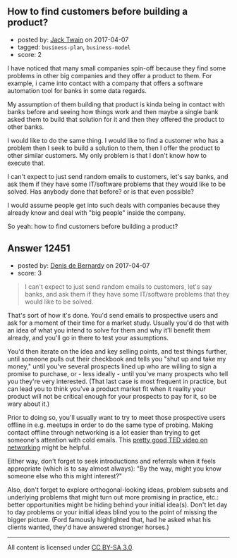 ## How to find customers before building a product?

- posted by: [Jack Twain](https://stackexchange.com/users/2871380/jack-twain) on 2017-04-07
- tagged: `business-plan`, `business-model`
- score: 2

I have noticed that many small companies spin-off because they find some problems in other big companies and they offer a product to them. For example, i came into contact with a company that offers a software automation tool for banks in some data regards.

My assumption of them building that product is kinda being in contact with banks before and seeing how things work and then maybe a single bank asked them to build that solution for it and then they offered the product to other banks.

I would like to do the same thing. I would like to find a customer who has a problem then I seek to build a solution to them, then I offer the product to other similar customers. My only problem is that I don't know how to execute that. 

I can't expect to just send random emails to customers, let's say banks, and ask them if they have some IT/software problems that they would like to be solved. Has anybody done that before? or is that even possible?

I would assume people get into such deals with companies because they already know and deal with "big people" inside the company. 

So yeah: how to find customers before building a product?


## Answer 12451

- posted by: [Denis de Bernardy](https://stackexchange.com/users/182468/denis-de-bernardy) on 2017-04-07
- score: 3

> I can't expect to just send random emails to customers, let's say banks, and ask them if they have some IT/software problems that they would like to be solved.

That's sort of how it's done. You'd send emails to prospective users and ask for a moment of their time for a market study. Usually you'd do that with an idea of what you intend to solve for them and why it'll benefit them already, and you'll go in there to test your assumptions.

You'd then iterate on the idea and key selling points, and test things further, until someone pulls out their checkbook and tells you "shut up and take my money," until you've several prospects lined up who are willing to sign a promise to purchase, or - less ideally - until you've many prospects who tell you they're very interested. (That last case is most frequent in practice, but can lead you to think you've a product market fit when it reality your product will not be critical enough for your prospects to pay for it, so be wary about it.)

Prior to doing so, you'll usually want to try to meet those prospective users offline in e.g. meetups in order to do the same type of probing. Making contact offline through networking is a lot easier than trying to get someone's attention with cold emails. This [pretty good TED video on networking](https://www.youtube.com/watch?v=NAWN8U3q7eQ) might be helpful.

Either way, don't forget to seek introductions and referrals when it feels appropriate (which is to say almost always): "By the way, might you know someone else who this might interest?"

Also, don't forget to explore orthogonal-looking ideas, problem subsets and underlying problems that might turn out more promising in practice, etc.: better opportunities might be hiding behind your initial idea(s). Don't let day to day problems or your initial ideas blind you to the point of missing the bigger picture. (Ford famously highlighted that, had he asked what his clients wanted, they'd have answered stronger horses.)



---

All content is licensed under [CC BY-SA 3.0](https://creativecommons.org/licenses/by-sa/3.0/).
